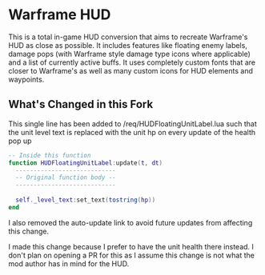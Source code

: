 # Warframe HUD

This is a total in-game HUD conversion that aims to recreate Warframe's HUD as close as possible. It includes features like floating enemy labels, damage pops (with Warframe style damage type icons where applicable) and a list of currently active buffs. It uses completely custom fonts that are closer to Warframe's as well as many custom icons for HUD elements and waypoints.

## What's Changed in this Fork
This single line has been added to /req/HUDFloatingUnitLabel.lua such that the unit level text is replaced with the unit hp on every update of the health pop up

~~~lua
-- Inside this function
function HUDFloatingUnitLabel:update(t, dt)
  ----------------------------
  -- Original function body --
  ----------------------------
  
  self._level_text:set_text(tostring(hp))
end
~~~

I also removed the auto-update link to avoid future updates from affecting this change.

I made this change because I prefer to have the unit health there instead. I don't plan on opening a PR for this as I assume this change is not what the mod author has in mind for the HUD.
